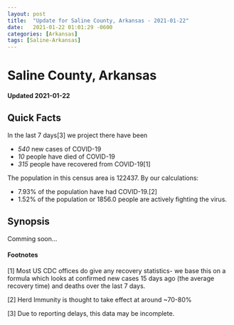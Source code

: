 ```yaml
---
layout: post
title:  "Update for Saline County, Arkansas - 2021-01-22"
date:   2021-01-22 01:01:29 -0600
categories: [Arkansas]
tags: [Saline-Arkansas]
---
```


# Saline County, Arkansas
#### Updated 2021-01-22

## Quick Facts

In the last 7 days[3] we project there have been
- *540* new cases of COVID-19
- *10* people have died of COVID-19
- *315* people have recovered from COVID-19[1]

The population in this census area is 122437. By our calculations:
- 7.93% of the population have had COVID-19.[2]
- 1.52% of the population or 1856.0 people are actively fighting the virus.

## Synopsis

Comming soon...


#### Footnotes

[1] Most US CDC offices do give any recovery statistics- we base this on a formula which looks at confirmed new cases
15 days ago (the average recovery time) and deaths over the last 7 days.

[2] Herd Immunity is thought to take effect at around ~70-80%

[3] Due to reporting delays, this data may be incomplete.
 
    